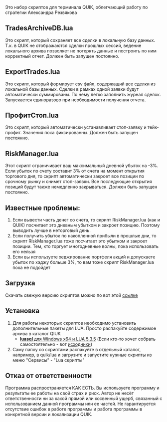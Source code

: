 Это набор скриптов для терминала QUIK, облегчающий работу по стратегии Александра Резвякова

## **TradesArchiveDB.lua** 
Это скрипт, который сохраняет все сделки в локальную базу данных. Т.к. в QUIK не отображаются сделки прошлых сессий, ведение локального архива позволяет не потерять данные и построить по ним корректный отчет. Должен быть запущен постоянно.

## **ExportTrades.lua** 
Это скрипт, который формирует csv файл, содержащий все сделки из локальной базы данных. Сделки в рамках одной заявки будут автоматически суммированы. По нему легко заполнить журнал сделок. Запускается единоразово при необходимости получения отчета.

## **ПрофитСтоп.lua** 
Это скрипт, который автоматически устанавливает стоп-заявку и тейк-профит. Значения пока фиксированны. Должен быть запущен постоянно.

## **RiskManager.lua** 
Этот скрипт ограничивает ваш максимальный дневной убыток на -3%. Если убыток по счету составит 3% от счета на момент открытия торгового дня, то скрипт автоматически закроет все позиции по срочному рынку и снимет стоп-заявки. Все последующие открытия позиций будут также немедленно закрываться. Должен быть запущен постоянно.

## Известные проблемы:
1. Если вывести часть денег со счета, то скрипт RiskManager.lua (как и QUIK) посчитает это дневным убытком и закроет позицию. Поэтому выводить лучше в неторговый день.
2. Если получить убыток по накопленной прибыли в прошлые дни, то скрипт RiskManager.lua тоже посчитает это убытком и закроет позиции. Тем, кто торгует многодневные волны, пока использовать его нельзя
3. Если вы используете хеджирование портфеля акций и допускаете убыток по хэджу больше 3%, то вам тоже скрипт RiskManager.lua пока не подойдет

## Загрузка
Скачать свежую версию скриптов можно по вот этой [ссылке](https://github.com/apaex/ProfitStop/releases/latest)

## Установка
1. Для работы некоторых скриптов необходимо установить дополнительные пакеты для LUA. Просто распакуйте содержимое архива в каталог QIUK
    * [**luasql** для Windows x64 и LUA 5.3.5](https://disk.yandex.ru/d/5JIjGDU1lKtF4w) (Если кто-то хочет собрать самостоятельно - вот [исходники](https://github.com/lunarmodules/luasql))
2. Саму папку со скриптами распакуйте в отдельный каталог, например, в quik/lua и загрузите и запустите нужные скрипты из меню "Сервисы" - "Lua скрипты"

## Отказ от ответственности
 Программа распространяется КАК ЕСТЬ. Вы используете программу и результаты ее работы на свой страх и риск. Автор не несёт ответственности ни за какой прямой или косвенный ущерб, связанный с использованием данной программы или ее частей. Не гарантируется отсутствие ошибок в работе программы и работа программы в конкретной версии и локализации QUIK.
